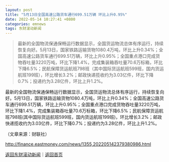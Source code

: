 ```yaml
---
layout: post
title: "5月13日全国高速公路货车通行699.51万辆 环比上升0.95%"
date: 2022-05-14 10:27:41 +0800
categories: emnews
tags: 东财滚动新闻
---
```

> 最新的全国物流保通保畅运行数据显示，全国货运物流总体有序运行，持续恢复向好。5月13日，国家铁路运输货物1080.4万吨，环比上升0.34%；全国高速公路货车通行699.51万辆，环比上升0.95%；全国重点港口完成货物吞吐量3220万吨，环比下降1.4%，完成集装箱吞吐量70.6万标箱，环比下降6.5%；民航保障货运航班798班（其中国际货运航班599班，国内货运航班199班），环比增长3.2%；邮政快递揽收约为3.03亿件，环比下降0.7%；投递约为3.28亿件，环比上升1.2%。

<p>最新的全国物流保通保畅运行数据显示，全国货运物流总体有序运行，持续恢复向好。5月13日，国家铁路运输货物1080.4万吨，环比上升0.34%；全国高速公路货车通行699.51万辆，环比上升0.95%；全国重点港口完成货物吞吐量3220万吨，环比下降1.4%，完成集装箱吞吐量70.6万标箱，环比下降6.5%；民航保障货运航班798班(其中国际货运航班599班，国内货运航班199班)，环比增长3.2%；邮政快递揽收约为3.03亿件，环比下降0.7%；投递约为3.28亿件，环比上升1.2%。</p><p class="em_media">（文章来源：财联社）</p>

<http://finance.eastmoney.com/news/1355,202205142379380986.html>

[返回东财滚动新闻](//finews.withounder.com/emnews/)｜[返回首页](//finews.withounder.com/)